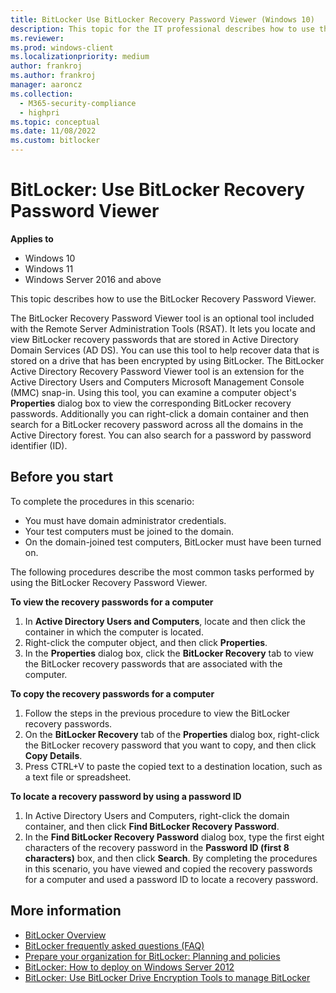 ```yaml
---
title: BitLocker Use BitLocker Recovery Password Viewer (Windows 10)
description: This topic for the IT professional describes how to use the BitLocker Recovery Password Viewer.
ms.reviewer: 
ms.prod: windows-client
ms.localizationpriority: medium
author: frankroj
ms.author: frankroj
manager: aaroncz
ms.collection: 
  - M365-security-compliance
  - highpri
ms.topic: conceptual
ms.date: 11/08/2022
ms.custom: bitlocker
---
```


# BitLocker: Use BitLocker Recovery Password Viewer

**Applies to**

- Windows 10
- Windows 11
- Windows Server 2016 and above

This topic describes how to use the BitLocker Recovery Password Viewer.

The BitLocker Recovery Password Viewer tool is an optional tool included with the Remote Server Administration Tools (RSAT). It lets you locate and view BitLocker recovery passwords that are stored in Active Directory Domain Services (AD DS). You can use this tool to help recover data that is stored on a drive that has been encrypted by using BitLocker. The BitLocker Active Directory Recovery Password Viewer tool is an extension for the Active Directory Users and Computers Microsoft Management Console (MMC) snap-in. Using this tool, you can examine a computer object's **Properties** dialog box to view the corresponding BitLocker recovery passwords. Additionally you can right-click a domain container and then search for a BitLocker recovery password across all the domains in the Active Directory forest. You can also search for a password by password identifier (ID).

## Before you start

To complete the procedures in this scenario:

- You must have domain administrator credentials.
- Your test computers must be joined to the domain.
- On the domain-joined test computers, BitLocker must have been turned on.

The following procedures describe the most common tasks performed by using the BitLocker Recovery Password Viewer.

**To view the recovery passwords for a computer**

1.  In **Active Directory Users and Computers**, locate and then click the container in which the computer is located.
2.  Right-click the computer object, and then click **Properties**.
3.  In the **Properties** dialog box, click the **BitLocker Recovery** tab to view the BitLocker recovery passwords that are associated with the computer.

**To copy the recovery passwords for a computer**

1.  Follow the steps in the previous procedure to view the BitLocker recovery passwords.
2.  On the **BitLocker Recovery** tab of the **Properties** dialog box, right-click the BitLocker recovery password that you want to copy, and then click **Copy Details**.
3.  Press CTRL+V to paste the copied text to a destination location, such as a text file or spreadsheet.

**To locate a recovery password by using a password ID**

1.  In Active Directory Users and Computers, right-click the domain container, and then click **Find BitLocker Recovery Password**.
2.  In the **Find BitLocker Recovery Password** dialog box, type the first eight characters of the recovery password in the **Password ID (first 8 characters)** box, and then click **Search**.
By completing the procedures in this scenario, you have viewed and copied the recovery passwords for a computer and used a password ID to locate a recovery password.

## More information

- [BitLocker Overview](bitlocker-overview.md)
- [BitLocker frequently asked questions (FAQ)](bitlocker-frequently-asked-questions.yml)
- [Prepare your organization for BitLocker: Planning and policies](prepare-your-organization-for-bitlocker-planning-and-policies.md)
- [BitLocker: How to deploy on Windows Server 2012](bitlocker-how-to-deploy-on-windows-server.md)
- [BitLocker: Use BitLocker Drive Encryption Tools to manage BitLocker](bitlocker-use-bitlocker-drive-encryption-tools-to-manage-bitlocker.md)
 
 
